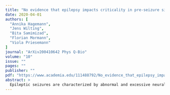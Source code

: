 ```yaml
---
title: "No evidence that epilepsy impacts criticality in pre-seizure single-neuron activity of human cortex"
date: 2020-04-01
authors: [
  "Annika Hagemann",
  "Jens Wilting",
  "Bita Samimizad",
  "Florian Mormann",
  "Viola Priesemann"
]
journal: "ArXiv200410642 Phys Q-Bio"
volume: "10"
issue: ""
pages: ""
publisher: ""
pdf: "https://www.academia.edu/111488792/No_evidence_that_epilepsy_impacts_criticality_in_pre_seizure_single_neuron_activity_of_human_cortex"
abstract: >
  Epileptic seizures are characterized by abnormal and excessive neural activity, where cortical network dynamics seem to become unstable. However, most of the time, during seizure-free periods, cortex of epilepsy patients shows perfectly stable dynamics. This raises the question of how recurring instability can arise in the light of this stable default state. In this work, we examine two potential scenarios of seizure generation: (i) epileptic cortical areas might generally operate closer to instability, which would make epilepsy patients generally more susceptible to seizures, or (ii) epileptic cortical areas might drift systematically towards instability before seizure onset. We analyzed single-unit spike recordings from both the epileptogenic (focal) and the nonfocal cortical hemispheres of 20 epilepsy patients. We quantified the distance to instability in the framework of criticality, using a novel estimator, which enables an unbiased inference from a small set of recorded neurons. Surprisingly, we found no evidence for either scenario: Neither did focal areas generally operate closer to instability, nor were seizures preceded by a drift towards instability. In fact, our results from both pre-seizure and seizure-free intervals suggest that despite epilepsy, human cortex operates in the stable, slightly subcritical regime, just like cortex of other healthy mammals.
---
```


